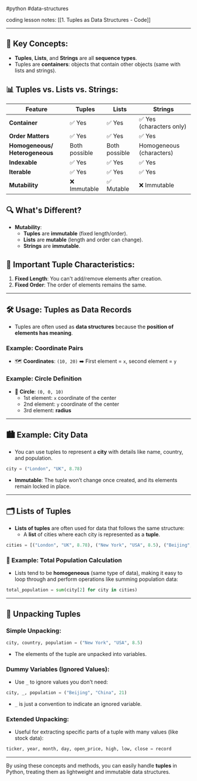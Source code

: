 #python #data-structures 

coding lesson notes: [[1. Tuples as Data Structures - Code]]

---
## 🎯 Key Concepts:
- **Tuples**, **Lists**, and **Strings** are all **sequence types**.
- Tuples are **containers**: objects that contain other objects (same with lists and strings).
  
## 📊 Tuples vs. Lists vs. Strings:
| Feature                   | Tuples                       | Lists                        | Strings                      |
|---------------------------|------------------------------|------------------------------|------------------------------|
| **Container**              | ✅ Yes                        | ✅ Yes                        | ✅ Yes (characters only)      |
| **Order Matters**          | ✅ Yes                        | ✅ Yes                        | ✅ Yes                        |
| **Homogeneous/ Heterogeneous** | Both possible                | Both possible                | Homogeneous (characters)      |
| **Indexable**              | ✅ Yes                        | ✅ Yes                        | ✅ Yes                        |
| **Iterable**               | ✅ Yes                        | ✅ Yes                        | ✅ Yes                        |
| **Mutability**             | ❌ Immutable                  | ✅ Mutable                    | ❌ Immutable                  |

## 🔍 What's Different?
- **Mutability**:
  - **Tuples** are **immutable** (fixed length/order).
  - **Lists** are **mutable** (length and order can change).
  - **Strings** are **immutable**.
  
## 📌 Important Tuple Characteristics:
1. **Fixed Length**: You can't add/remove elements after creation.
2. **Fixed Order**: The order of elements remains the same.

---

## 🛠️ Usage: Tuples as Data Records
- Tuples are often used as **data structures** because the **position of elements has meaning**.
  
### Example: Coordinate Pairs
- 🗺️ **Coordinates**: `(10, 20)` ➡️ First element = `x`, second element = `y`
  
### Example: Circle Definition
- 🔵 **Circle**: `(0, 0, 10)`  
  - 1st element: `x` coordinate of the center
  - 2nd element: `y` coordinate of the center
  - 3rd element: **radius**
  
---

## 🏙️ Example: City Data
- You can use tuples to represent a **city** with details like name, country, and population.

```python
city = ("London", "UK", 8.78)
```

- **Immutable**: The tuple won’t change once created, and its elements remain locked in place.

---

## 🗂️ Lists of Tuples
- **Lists of tuples** are often used for data that follows the same structure:
  - A **list** of cities where each city is represented as a **tuple**.

```python
cities = [("London", "UK", 8.78), ("New York", "USA", 8.5), ("Beijing", "China", 21)]
```

### 🎯 Example: Total Population Calculation
- Lists tend to be **homogeneous** (same type of data), making it easy to loop through and perform operations like summing population data:

```python
total_population = sum(city[2] for city in cities)
```

---

## 🎒 Unpacking Tuples
### Simple Unpacking:
```python
city, country, population = ("New York", "USA", 8.5)
```
- The elements of the tuple are unpacked into variables.

### Dummy Variables (Ignored Values):
- Use `_` to ignore values you don't need:
```python
city, _, population = ("Beijing", "China", 21)
```
- `_` is just a convention to indicate an ignored variable.

### Extended Unpacking:
- Useful for extracting specific parts of a tuple with many values (like stock data):
```python
ticker, year, month, day, open_price, high, low, close = record
```

---

By using these concepts and methods, you can easily handle **tuples** in Python, treating them as lightweight and immutable data structures.